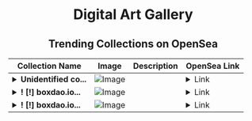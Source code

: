 <div align="center">

# Digital Art Gallery

## Trending Collections on OpenSea

| Collection Name                       | Image                                                                                     | Description                       | OpenSea Link                                                                                          |
|---------------------------------------|-------------------------------------------------------------------------------------------|-----------------------------------|--------------------------------------------------------------------------------------------------------|
| **<details><summary>Unidentified co...</summary>Unidentified contract f03a293d-3ff1-46a0-96a2-b0421f7c01ff</details>** | ![Image](https://raw.seadn.io/files/aeaca28d3e5f79b67b1f014cd05dd5b3.svg?w=200&auto=format) |  | <details><summary>Link</summary>[Unidentified contract f03a293d-3ff1-46a0-96a2-b0421f7c01ff](https://opensea.io/collection/unidentified-contract-f03a293d-3ff1-46a0-96a2-b042)</details> |
| **<details><summary>! [!] boxdao.io...</summary>! [!] boxdao.io #1187</details>** | ![Image](https://i.seadn.io/s/raw/files/780b98e63c5432fa440fac7f2e927e0a.jpg?w=500&auto=format?w=200&auto=format) |  | <details><summary>Link</summary>[! [!] boxdao.io #1187](https://opensea.io/collection/boxdao-io-1187)</details> |
| **<details><summary>! [!] boxdao.io...</summary>! [!] boxdao.io #1186</details>** | ![Image](https://i.seadn.io/s/raw/files/77e6ad35f8a554923fa1820163361e63.jpg?w=500&auto=format?w=200&auto=format) |  | <details><summary>Link</summary>[! [!] boxdao.io #1186](https://opensea.io/collection/boxdao-io-1186)</details> |

</div>